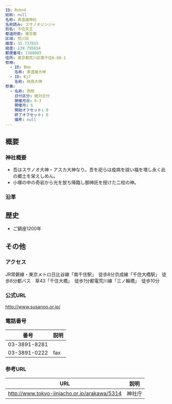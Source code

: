 ```yaml
---
ID: Rohn4
総称: null
名称: 素盞雄神社
名称読み: スサノオジンジャ
別名: 千住天王
都道府県: 東京都
区域: 荒川区
緯度: 35.737015
経度: 139.795654
郵便番号: 1160003
住所: 東京都荒川区南千住6-60-1
祭神:
  - ID: BHo
    名称: 素盞雄大神
  - ID: Kj7
    名称: 飛鳥大神
祭事:
  - 名称: 例祭
    日付区分: 絶対日付
    開催月日: 6-3
    開催月: 6
    開始オフセット: 0
    終了オフセット: 0
    備考: null
---
```


## 概要

### 神社概要

- 吾はスサノオ大神・アスカ大神なり。吾を祀らは疫病を祓い福を増し永く此の郷土を栄えしめん。
- 小塚の中の奇岩から光を放ち降臨し御神託を授けた二柱の神。

### 沿革

## 歴史

- ご鎮座1200年

## その他

### アクセス

JR常磐線・東京メトロ日比谷線「南千住駅」　徒歩8分京成線「千住大橋駅」　徒歩8分都バス　草43「千住大橋」　徒歩1分都電荒川線「三ノ輪橋」　徒歩10分

### 公式URL

http://www.susanoo.or.jp/

### 電話番号

| 番号         | 説明 |
| ------------ | ---- |
| 03-3891-8281 |      |
| 03-3891-0222 | fax  |

### 参考URL

| URL                                          | 説明   |
| -------------------------------------------- | ------ |
| http://www.tokyo-jinjacho.or.jp/arakawa/5314 | 神社庁 |
